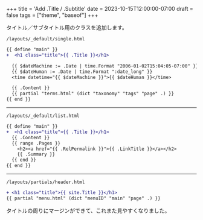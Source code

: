 +++
title = 'Add .Title / .Subtitle'
date = 2023-10-15T12:00:00-07:00
draft = false
tags = ["theme", "baseof"]
+++

タイトル／サブタイトル用のクラスを追加します。

``/layouts/_default/single.html``

```diff
{{ define "main" }}
+  <h1 class="title">{{ .Title }}</h1>

  {{ $dateMachine := .Date | time.Format "2006-01-02T15:04:05-07:00" }}
  {{ $dateHuman := .Date | time.Format ":date_long" }}
  <time datetime="{{ $dateMachine }}">{{ $dateHuman }}</time>

  {{ .Content }}
  {{ partial "terms.html" (dict "taxonomy" "tags" "page" .) }}
{{ end }}
```

---

``/layouts/_default/list.html``

```diff
{{ define "main" }}
+  <h1 class="title">{{ .Title }}</h1>
  {{ .Content }}
  {{ range .Pages }}
    <h2><a href="{{ .RelPermalink }}">{{ .LinkTitle }}</a></h2>
    {{ .Summary }}
  {{ end }}
{{ end }}
```

---

``/layouts/partials/header.html``

```diff
+ <h1 class="title">{{ site.Title }}</h1>
{{ partial "menu.html" (dict "menuID" "main" "page" .) }}
```

タイトルの周りにマージンができて、これまた見やすくなりました。